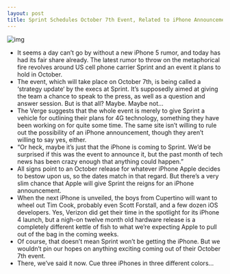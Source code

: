```yaml
---
layout: post
title: Sprint Schedules October 7th Event, Related to iPhone Announcement?
---
```

![img](http://media.idownloadblog.com/wp-content/uploads/2011/08/sprint-4g-strategy.jpeg)
* It seems a day can’t go by without a new iPhone 5 rumor, and today has had its fair share already. The latest rumor to throw on the metaphorical fire revolves around US cell phone carrier Sprint and an event it plans to hold in October.
* The event, which will take place on October 7th, is being called a ‘strategy update‘ by the execs at Sprint. It’s supposedly aimed at giving the team a chance to speak to the press, as well as a question and answer session. But is that all? Maybe. Maybe not…
* The Verge suggests that the whole event is merely to give Sprint a vehicle for outlining their plans for 4G technology, something they have been working on for quite some time. The same site isn’t willing to rule out the possibility of an iPhone announcement, though they aren’t willing to say yes, either.
* “Or heck, maybe it’s just that the iPhone is coming to Sprint. We’d be surprised if this was the event to announce it, but the past month of tech news has been crazy enough that anything could happen.”
* All signs point to an October release for whatever iPhone Apple decides to bestow upon us, so the dates match in that regard. But there’s a very slim chance that Apple will give Sprint the reigns for an iPhone announcement.
* When the next iPhone is unveiled, the boys from Cupertino will want to wheel out Tim Cook, probably even Scott Forstall, and a few dozen iOS developers. Yes, Verizon did get their time in the spotlight for its iPhone 4 launch, but a nigh-on twelve month old hardware release is a completely different kettle of fish to what we’re expecting Apple to pull out of the bag in the coming weeks.
* Of course, that doesn’t mean Sprint won’t be getting the iPhone. But we wouldn’t pin our hopes on anything exciting coming out of their October 7th event.
* There, we’ve said it now. Cue three iPhones in three different colors…


